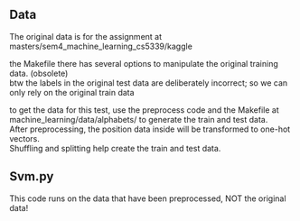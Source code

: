 Data
-------------------

The original data is for the assignment at masters/sem4_machine_learning_cs5339/kaggle  

the Makefile there has several options to manipulate the original training data. (obsolete)  
btw the labels in the original test data are deliberately incorrect; so we can only rely on the original train data

to get the data for this test, use the preprocess code and the Makefile at machine_learning/data/alphabets/ to generate the train and test data.  
After preprocessing, the position data inside will be transformed to one-hot vectors.  
Shuffling and splitting help create the train and test data.


Svm.py
-------------------------

This code runs on the data that have been preprocessed, NOT the original data!



